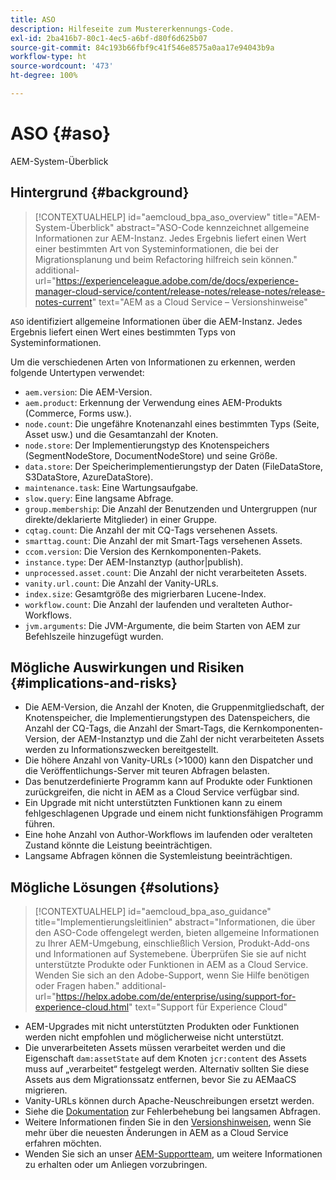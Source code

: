 ```yaml
---
title: ASO
description: Hilfeseite zum Mustererkennungs-Code.
exl-id: 2ba416b7-80c1-4ec5-a6bf-d80f6d625b07
source-git-commit: 84c193b66fbf9c41f546e8575a0aa17e94043b9a
workflow-type: ht
source-wordcount: '473'
ht-degree: 100%

---
```


# ASO {#aso}

AEM-System-Überblick

## Hintergrund {#background}

>[!CONTEXTUALHELP]
>id="aemcloud_bpa_aso_overview"
>title="AEM-System-Überblick"
>abstract="ASO-Code kennzeichnet allgemeine Informationen zur AEM-Instanz. Jedes Ergebnis liefert einen Wert einer bestimmten Art von Systeminformationen, die bei der Migrationsplanung und beim Refactoring hilfreich sein können."
>additional-url="https://experienceleague.adobe.com/de/docs/experience-manager-cloud-service/content/release-notes/release-notes/release-notes-current" text="AEM as a Cloud Service – Versionshinweise"

`ASO` identifiziert allgemeine Informationen über die AEM-Instanz. Jedes Ergebnis liefert einen Wert eines bestimmten Typs von Systeminformationen.

Um die verschiedenen Arten von Informationen zu erkennen, werden folgende Untertypen verwendet:

* `aem.version`: Die AEM-Version.
* `aem.product`: Erkennung der Verwendung eines AEM-Produkts (Commerce, Forms usw.).
* `node.count`: Die ungefähre Knotenanzahl eines bestimmten Typs (Seite, Asset usw.) und die Gesamtanzahl der Knoten.
* `node.store`: Der Implementierungstyp des Knotenspeichers (SegmentNodeStore, DocumentNodeStore) und seine Größe.
* `data.store`: Der Speicherimplementierungstyp der Daten (FileDataStore, S3DataStore, AzureDataStore).
* `maintenance.task`: Eine Wartungsaufgabe.
* `slow.query`: Eine langsame Abfrage.
* `group.membership`: Die Anzahl der Benutzenden und Untergruppen (nur direkte/deklarierte Mitglieder) in einer Gruppe.
* `cqtag.count`: Die Anzahl der mit CQ-Tags versehenen Assets.
* `smarttag.count`: Die Anzahl der mit Smart-Tags versehenen Assets.
* `ccom.version`: Die Version des Kernkomponenten-Pakets.
* `instance.type`: Der AEM-Instanztyp (author|publish).
* `unprocessed.asset.count`: Die Anzahl der nicht verarbeiteten Assets.
* `vanity.url.count`: Die Anzahl der Vanity-URLs.
* `index.size`: Gesamtgröße des migrierbaren Lucene-Index.
* `workflow.count`: Die Anzahl der laufenden und veralteten Author-Workflows.
* `jvm.arguments`: Die JVM-Argumente, die beim Starten von AEM zur Befehlszeile hinzugefügt wurden.

## Mögliche Auswirkungen und Risiken {#implications-and-risks}

* Die AEM-Version, die Anzahl der Knoten, die Gruppenmitgliedschaft, der Knotenspeicher, die Implementierungstypen des Datenspeichers, die Anzahl der CQ-Tags, die Anzahl der Smart-Tags, die Kernkomponenten-Version, der AEM-Instanztyp und die Zahl der nicht verarbeiteten Assets werden zu Informationszwecken bereitgestellt.
* Die höhere Anzahl von Vanity-URLs (>1000) kann den Dispatcher und die Veröffentlichungs-Server mit teuren Abfragen belasten.
* Das benutzerdefinierte Programm kann auf Produkte oder Funktionen zurückgreifen, die nicht in AEM as a Cloud Service verfügbar sind.
* Ein Upgrade mit nicht unterstützten Funktionen kann zu einem fehlgeschlagenen Upgrade und einem nicht funktionsfähigen Programm führen.
* Eine hohe Anzahl von Author-Workflows im laufenden oder veralteten Zustand könnte die Leistung beeinträchtigen.
* Langsame Abfragen können die Systemleistung beeinträchtigen.

## Mögliche Lösungen {#solutions}

>[!CONTEXTUALHELP]
>id="aemcloud_bpa_aso_guidance"
>title="Implementierungsleitlinien"
>abstract="Informationen, die über den ASO-Code offengelegt werden, bieten allgemeine Informationen zu Ihrer AEM-Umgebung, einschließlich Version, Produkt-Add-ons und Informationen auf Systemebene. Überprüfen Sie sie auf nicht unterstützte Produkte oder Funktionen in AEM as a Cloud Service. Wenden Sie sich an den Adobe-Support, wenn Sie Hilfe benötigen oder Fragen haben."
>additional-url="https://helpx.adobe.com/de/enterprise/using/support-for-experience-cloud.html" text="Support für Experience Cloud"

* AEM-Upgrades mit nicht unterstützten Produkten oder Funktionen werden nicht empfohlen und möglicherweise nicht unterstützt.
* Die unverarbeiteten Assets müssen verarbeitet werden und die Eigenschaft `dam:assetState` auf dem Knoten `jcr:content` des Assets muss auf „verarbeitet“ festgelegt werden. Alternativ sollten Sie diese Assets aus dem Migrationssatz entfernen, bevor Sie zu AEMaaCS migrieren.
* Vanity-URLs können durch Apache-Neuschreibungen ersetzt werden.
* Siehe die [Dokumentation](https://experienceleague.adobe.com/de/docs/experience-manager-65/content/implementing/developing/bestpractices/troubleshooting-slow-queries) zur Fehlerbehebung bei langsamen Abfragen.
* Weitere Informationen finden Sie in den [Versionshinweisen](https://experienceleague.adobe.com/de/docs/experience-manager-cloud-service/content/release-notes/release-notes/release-notes-current), wenn Sie mehr über die neuesten Änderungen in AEM as a Cloud Service erfahren möchten.
* Wenden Sie sich an unser [AEM-Supportteam](https://helpx.adobe.com/de/enterprise/using/support-for-experience-cloud.html), um weitere Informationen zu erhalten oder um Anliegen vorzubringen.
